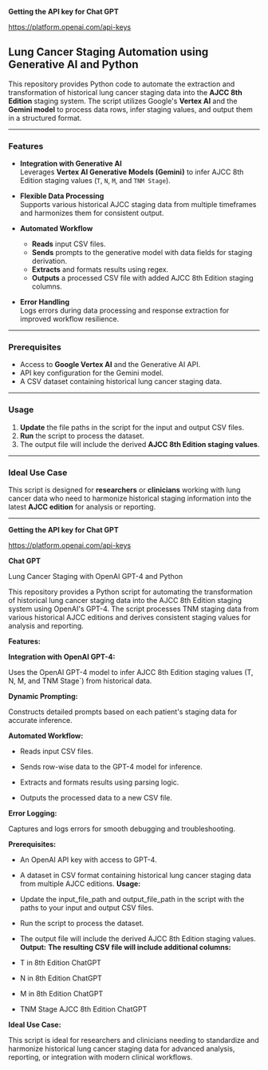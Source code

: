 **Getting the API key for Chat GPT**

https://platform.openai.com/api-keys

## **Lung Cancer Staging Automation using Generative AI and Python**

This repository provides Python code to automate the extraction and transformation of historical lung cancer staging data into the **AJCC 8th Edition** staging system. The script utilizes Google's **Vertex AI** and the **Gemini model** to process data rows, infer staging values, and output them in a structured format.

---

### **Features**

- **Integration with Generative AI**  
  Leverages **Vertex AI Generative Models (Gemini)** to infer AJCC 8th Edition staging values (`T`, `N`, `M`, and `TNM Stage`).

- **Flexible Data Processing**  
  Supports various historical AJCC staging data from multiple timeframes and harmonizes them for consistent output.

- **Automated Workflow**  
  - **Reads** input CSV files.  
  - **Sends** prompts to the generative model with data fields for staging derivation.  
  - **Extracts** and formats results using regex.  
  - **Outputs** a processed CSV file with added AJCC 8th Edition staging columns.

- **Error Handling**  
  Logs errors during data processing and response extraction for improved workflow resilience.

---

### **Prerequisites**

- Access to **Google Vertex AI** and the Generative AI API.  
- API key configuration for the Gemini model.  
- A CSV dataset containing historical lung cancer staging data.

---

### **Usage**

1. **Update** the file paths in the script for the input and output CSV files.  
2. **Run** the script to process the dataset.  
3. The output file will include the derived **AJCC 8th Edition staging values**.

---

### **Ideal Use Case**

This script is designed for **researchers** or **clinicians** working with lung cancer data who need to harmonize historical staging information into the latest **AJCC edition** for analysis or reporting.

---




**Getting the API key for Chat GPT**

https://platform.openai.com/api-keys

**Chat GPT**

Lung Cancer Staging with OpenAI GPT-4 and Python


This repository provides a Python script for automating the transformation of historical lung cancer staging data into the AJCC 8th Edition staging system using OpenAI's GPT-4. The script processes TNM staging data from various historical AJCC editions and derives consistent staging values for analysis and reporting.

**Features:**


**Integration with OpenAI GPT-4:**


Uses the OpenAI GPT-4 model to infer AJCC 8th Edition staging values (T, N, M, and TNM Stage`) from historical data.


**Dynamic Prompting:**


Constructs detailed prompts based on each patient's staging data for accurate inference.


**Automated Workflow:**


- Reads input CSV files.


- Sends row-wise data to the GPT-4 model for inference.


- Extracts and formats results using parsing logic.


- Outputs the processed data to a new CSV file.


**Error Logging:**


Captures and logs errors for smooth debugging and troubleshooting.


**Prerequisites:**
- An OpenAI API key with access to GPT-4.
- A dataset in CSV format containing historical lung cancer staging data from multiple AJCC editions.
**Usage:**
- Update the input_file_path and output_file_path in the script with the paths to your input and output CSV files.
- Run the script to process the dataset.
- The output file will include the derived AJCC 8th Edition staging values.
**Output:**
**The resulting CSV file will include additional columns:**

- T in 8th Edition ChatGPT
- N in 8th Edition ChatGPT
- M in 8th Edition ChatGPT
- TNM Stage AJCC 8th Edition ChatGPT

  
**Ideal Use Case:**


This script is ideal for researchers and clinicians needing to standardize and harmonize historical lung cancer staging data for advanced analysis, reporting, or integration with modern clinical workflows.
